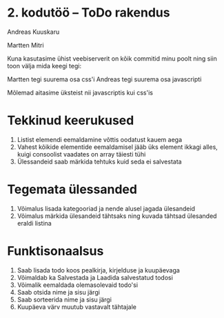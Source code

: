 # 2. kodutöö – ToDo rakendus

Andreas Kuuskaru


Martten Mitri

Kuna kasutasime ühist veebiserverit on kõik commitid minu poolt 
ning siin toon välja mida keegi tegi:

Martten tegi suurema osa css'i
Andreas tegi suurema osa javascripti

Mõlemad aitasime üksteist nii javascriptis kui css'is

# Tekkinud keerukused

1) Listist elemendi eemaldamine võttis oodatust kauem aega
2) Vahest kõikide elementide eemaldamisel jääb üks element ikkagi alles, kuigi consoolist vaadates on array täiesti tühi
3) Ülessandeid saab märkida tehtuks kuid seda ei salvestata

# Tegemata ülessanded

1) Võimalus lisada kategooriad ja nende alusel jagada ülesandeid
2) Võimalus märkida ülesandeid tähtsaks ning kuvada tähtsad ülesanded eraldi listina

# Funktisonaalsus

1) Saab lisada todo koos pealkirja, kirjelduse ja kuupäevaga
2) Võimaldab ka Salvestada ja Laadida salvestatud todosi
3) Võimalik eemaldada olemasolevaid todo'si
4) Saab otsida nime ja sisu järgi
5) Saab sorteerida nime ja sisu järgi
6) Kuupäeva värv muutub vastavalt tähtajale
